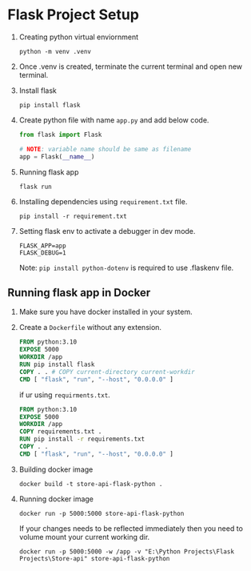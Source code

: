 # Flask Project Setup

1. Creating python virtual enviornment

   ```linux
   python -m venv .venv
   ```

2. Once .venv is created, terminate the current terminal and open new terminal.
3. Install flask

   ```linux
   pip install flask
   ```

4. Create python file with name `app.py` and add below code.

   ```python
   from flask import Flask

   # NOTE: variable name should be same as filename
   app = Flask(__name__)
   ```

5. Running flask app

   ```linux
   flask run
   ```

6. Installing dependencies using `requirement.txt` file.

   ```linux
   pip install -r requirement.txt
   ```

7. Setting flask env to activate a debugger in dev mode.

   ```text
   FLASK_APP=app
   FLASK_DEBUG=1
   ```

   Note: `pip install python-dotenv` is required to use .flaskenv file.

## Running flask app in Docker

1. Make sure you have docker installed in your system.
2. Create a `Dockerfile` without any extension.

   ```Dockerfile
   FROM python:3.10
   EXPOSE 5000
   WORKDIR /app
   RUN pip install flask
   COPY . . # COPY current-directory current-workdir
   CMD [ "flask", "run", "--host", "0.0.0.0" ]
   ```

   if ur using `requirments.txt`.

   ```Dockerfile
   FROM python:3.10
   EXPOSE 5000
   WORKDIR /app
   COPY requirements.txt .
   RUN pip install -r requirements.txt
   COPY . .
   CMD [ "flask", "run", "--host", "0.0.0.0" ]
   ```

3. Building docker image

   ```linux
   docker build -t store-api-flask-python .
   ```

4. Running docker image

   ```linux
   docker run -p 5000:5000 store-api-flask-python
   ```

   If your changes needs to be reflected immediately then you need to volume mount your current working dir.

   ```linux
   docker run -p 5000:5000 -w /app -v "E:\Python Projects\Flask Projects\Store-api" store-api-flask-python
   ```
